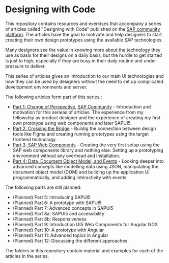 # Designing with Code

This repository contains resources and exercises that accompany a series of articles called "Designing with Code" published on the [SAP community platform](https://community.sap.com/). The articles have the goal to motivate and help designers to start creating their own design prototypes using the available SAP technologies.

Many designers see the value in knowing more about the technology they use as basis for their designs on a daily basis, but the hurdle to get started is just to high, especially if they are busy in their daily routine and under pressure to deliver.

This series of articles gives an introduction to our main UI technologies and how they can be used by designers without the need to set up complicated development environments and server.

The following articles form part of this series :

* [Part 1: Change of Perspective](./Part-01-Change-Of-Perspective/README.md), [SAP Community](https://blogs.sap.com/2023/10/29/designing-with-code/) - Introduction and motivation for this serieas of articles. The experience from my fellowship as product designer and the experience of creating my first own prototype using web components and later SAPUI5.
* [Part 2: Crossing the Bridge](./Part-02-Crossing-The-Bridge/README.md) - Buildig the connection between design tools like Figma and creating running prototypes using the target frontend technology.
* [Part 3: SAP Web Components](./Part-03-SAP-Web-Components/README.md) - Creating the very first setup using the SAP web components library and nothing else. Setting up a prototyping environment without any overhead and installation.
* [Part 4: Data, Document Object Model, and Events](./Part-04-Data-DOM-And-Events/README.md) - Looking deeper into advanced concepts like modelling data using JSON, manipulating the document object model (DOM) and building up the application UI programmatically, and adding interactivity with events.

The following parts are still planned:

* (Planned) Part 5: Introducing SAPUI5
* (Planned) Part 6: A prototype with SAPUI5
* (Planned) Part 7: Advanced concepts in SAPUI5
* (Planned) Part 8a: SAPUI5 and accessibility
* (Planned) Part 8b: Responsiveness
* (Planned) Part 9: Introduction UI5 Web Components for Angular NGX
* (Planned) Part 10: A prototype with Angular
* (Planned) Part 11: Advanced topics in Angular
* (Planned) Part 12: Discussing the different approaches

The folders in this repository contain material and examples for each of the articles in the series.
